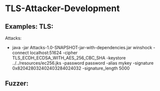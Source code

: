 # TLS-Attacker-Development

Examples:
TLS: 
- 

Attacks: 
- java -jar Attacks-1.0-SNAPSHOT-jar-with-dependencies.jar winshock -connect localhost:51624 -cipher TLS_ECDH_ECDSA_WITH_AES_256_CBC_SHA -keystore ../../resources/ec256.jks -password password -alias mykey -signature 0x820428032402403284024032 -signature_length 5000

Fuzzer:
- 
